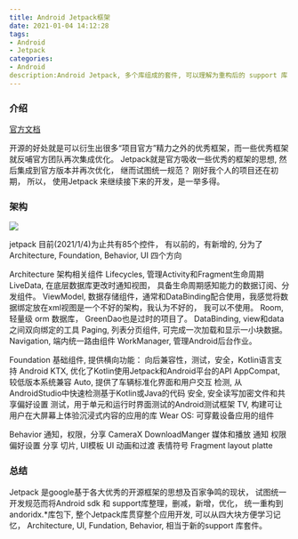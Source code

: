 ```yaml
---
title: Android Jetpack框架
date: 2021-01-04 14:12:28
tags:
- Android
- Jetpack
categories:
- Android
description:Android Jetpack, 多个库组成的套件, 可以理解为重构后的 support 库
---
```


### 介绍

[官方文档](https://developer.android.com/jetpack?hl=zh-cn)

开源的好处就是可以衍生出很多“项目官方”精力之外的优秀框架，而一些优秀框架就反哺官方团队再次集成优化。 Jetpack就是官方吸收一些优秀的框架的思想, 然后集成到官方版本并再次优化， 继而试图统一规范？ 
刚好我个人的项目还在初期， 所以， 使用Jetpack 来继续接下来的开发，是一举多得。

### 架构

![](https://upload-images.jianshu.io/upload_images/8718569-0eba2b011f653e1c.png?imageMogr2/auto-orient/strip|imageView2/2/w/1200/format/webp)

jetpack 目前(2021/1/4)为止共有85个控件， 有以前的，有新增的, 分为了Architecture, Foundation, Behavior, UI 四个方向

Architecture
	架构相关组件
	Lifecycles, 管理Activity和Fragment生命周期
	LiveData, 在底层数据库更改时通知视图， 具备生命周期感知能力的数据订阅、分发组件。
	ViewModel, 数据存储组件，通常和DataBinding配合使用，我感觉将数据绑定放在xml视图是一个不好的架构，我认为不好的， 我可以不使用。
	Room, 轻量级 orm 数据库， GreenDao也是过时的项目了。
	DataBinding, view和data之间双向绑定的工具
	Paging, 列表分页组件, 可完成一次加载和显示一小块数据。
	Navigation, 端内统一路由组件
	WorkManager, 管理Android后台作业。

Foundation
	基础组件, 提供横向功能： 向后兼容性，测试，安全，Kotlin语言支持
	Android KTX, 优化了Kotlin使用Jetpack和Android平台的API
	AppCompat, 较低版本系统兼容
	Auto, 提供了车辆标准化界面和用户交互
	检测, 从AndroidStudio中快速检测基于Kotlin或Java的代码
	安全, 安全读写加密文件和共享偏好设置
	测试，用于单元和运行时界面测试的Android测试框架
	TV, 构建可让用户在大屏幕上体验沉浸式内容的应用的库
	Wear OS: 可穿戴设备应用的组件


Behavior
	通知，权限，分享
	CameraX
	DownloadManger
	媒体和播放
	通知
	权限
	偏好设置
	分享
	切片, UI模板
UI
	动画和过渡
	表情符号
	Fragment
	layout
	platte


### 总结

Jetpack 是google基于各大优秀的开源框架的思想及百家争鸣的现状， 试图统一开发规范而将Android sdk 和 support库整理，删减，新增，优化， 统一重构到andoridx.*库包下, 
整个Jetpack库贯穿整个应用开发, 可以从四大块方便学习记忆， Architecture, UI, Fundation, Behavior, 相当于新的support 库套件。


